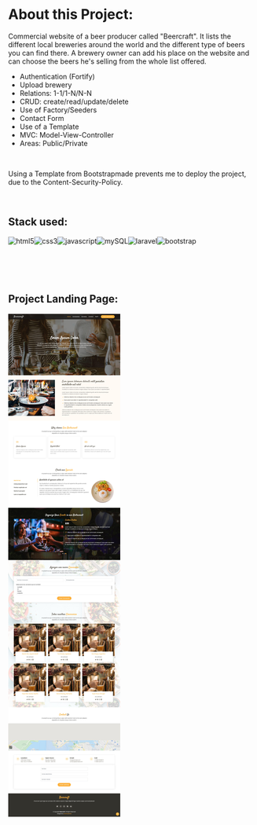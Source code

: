 
# About this Project:

Commercial website of a beer producer called "Beercraft". It lists the different local breweries around the world and the different type of beers you can find there. A brewery owner can add his place on the website and can choose the beers he's selling from the whole list offered.

   - Authentication (Fortify)                      
   - Upload brewery
   - Relations: 1-1/1-N/N-N
   - CRUD: create/read/update/delete
   - Use of Factory/Seeders
   - Contact Form
   - Use of a Template
   - MVC: Model-View-Controller
   - Areas: Public/Private 

<br>

Using a Template from Bootstrapmade prevents me to deploy the project, due to the Content-Security-Policy.
 
 <br>
 
 ## Stack used:
 
<img align="left" alt="html5" src="https://img.shields.io/badge/-HTML-F64A1D?&style=for-the-badge&logo=html5&logoColor=white" />
<img align="left" alt="css3" src="https://img.shields.io/badge/-CSS-2962E9?&style=for-the-badge&logo=css3&logoColor=white" />
<img align="left" alt="javascript" src="https://img.shields.io/badge/-JAVASCRIPT-D89606?&style=for-the-badge&logo=javascript&logoColor=white" />
<img align="left" alt="mySQL" src="https://img.shields.io/badge/-MySQL-1B5E86?&style=for-the-badge&logo=mysql&logoColor=white" />
<img align="left" alt="laravel" src="https://img.shields.io/badge/-Laravel-F62C1F?&style=for-the-badge&logo=laravel&logoColor=white" />
<img align="left" alt="bootstrap" src="https://img.shields.io/badge/-bootstrap-533C78?&style=for-the-badge&logo=bootstrap&logoColor=white" />

<br>
<br>
<br>
<br>
<br>

## Project Landing Page:

![](GoFullPage_Beercraft.png)
